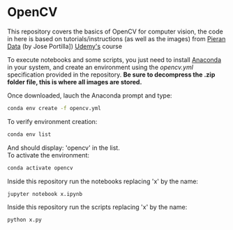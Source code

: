 # OpenCV

This repository covers the basics of OpenCV for computer vision, the code in here is based on tutorials/instructions (as well as the
images) from [Pieran Data](https://www.pieriandata.com/) (by Jose Portilla]) [Udemy's](https://www.udemy.com/course/python-for-computer-vision-with-opencv-and-deep-learning/) course

To execute notebooks and some scripts, you just need to install [Anaconda](https://www.anaconda.com/distribution/) in your system, and create an environment using the *opencv.yml* specification provided in the repository.
**Be sure to decompress the .zip folder file, this is where all images are stored.**

Once downloaded, lauch the Anaconda prompt and type:
```bash
conda env create -f opencv.yml
```  
To verify environment creation:  
```bash
conda env list
```
And should display: 'opencv' in the list.  
To activate the environment:
```bash
conda activate opencv
```  
Inside this repository run the notebooks replacing 'x' by the name:  
```bash
jupyter notebook x.ipynb
```
Inside this repository run the scripts replacing 'x' by the name:  
```bash
python x.py
```
